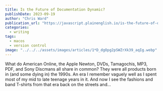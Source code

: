 ```yaml
---
title: Is the Future of Documentation Dynamic?
publishDate: 2023-09-19
author: "Chris Ward"
publication_url: "https://javascript.plainenglish.io/is-the-future-of-documentation-dynamic-ba88fed7a74d"
categories:
  - writing
tags:
  - macos
  - version control
image: "../../../assets/images/articles/1*D_dgOpg2pSWZrXk39_aqIg.webp"
---
```


What do American Online, the Apple Newton, DVDs, Tamagochis, MP3, PDF, and Sony Discmans all share in common? They were all products born in (and some dying in) the 1990s. An era I remember vaguely well as I spent most of my mid to late teenage years in it. And now I see the fashions and band T-shirts from that era back on the streets and…

